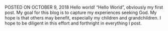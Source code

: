 POSTED ON OCTOBER 9, 2018
Hello world!
“Hello World”, obviously my first post.  My goal for this blog is to capture my experiences seeking God.
My hope is that others may benefit, especially my children and grandchildren.  I hope to be diligent in this effort and forthright in everything I post.
